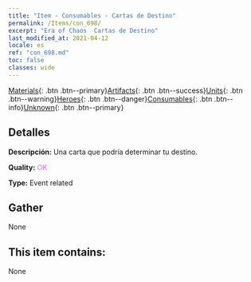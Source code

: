 ```yaml
---
title: "Item - Consumables - Cartas de Destino"
permalink: /Items/con_698/
excerpt: "Era of Chaos  Cartas de Destino"
last_modified_at: 2021-04-12
locale: es
ref: "con_698.md"
toc: false
classes: wide
---
```

 [Materials](/es/Items/){: .btn .btn--primary}[Artifacts](/es/Items/Artifacts/){: .btn .btn--success}[Units](/es/Items/Units/){: .btn .btn--warning}[Heroes](/es/Items/Heroes/){: .btn .btn--danger}[Consumables](/es/Items/Consumables/){: .btn .btn--info}[Unknown](/es/Items/Unknown/){: .btn .btn--primary}

## Detalles
 **Descripción:** Una carta que podría determinar tu destino.

 **Quality:** <span style="color: #DA70D6">OK</span>

 **Type:** Event related

## Gather

  None

## This item contains:

  None

